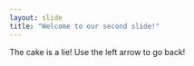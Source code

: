 ```yaml
---
layout: slide
title: "Welcome to our second slide!"
---
```

The cake is a lie!
Use the left arrow to go back!
